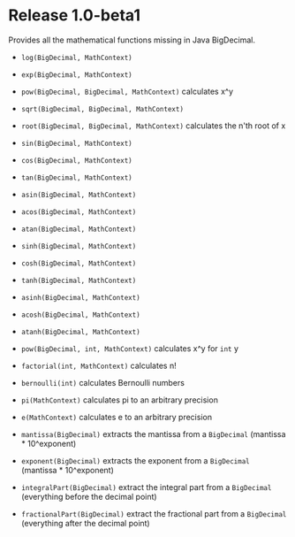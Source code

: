 # Release 1.0-beta1

Provides all the mathematical functions missing in Java BigDecimal.

*   `log(BigDecimal, MathContext)`
*   `exp(BigDecimal, MathContext)`
*   `pow(BigDecimal, BigDecimal, MathContext)` calculates x^y
*   `sqrt(BigDecimal, BigDecimal, MathContext)`
*   `root(BigDecimal, BigDecimal, MathContext)` calculates the n'th root of x

*   `sin(BigDecimal, MathContext)`
*   `cos(BigDecimal, MathContext)`
*   `tan(BigDecimal, MathContext)`
*   `asin(BigDecimal, MathContext)`
*   `acos(BigDecimal, MathContext)`
*   `atan(BigDecimal, MathContext)`

*   `sinh(BigDecimal, MathContext)`
*   `cosh(BigDecimal, MathContext)`
*   `tanh(BigDecimal, MathContext)`
*   `asinh(BigDecimal, MathContext)`
*   `acosh(BigDecimal, MathContext)`
*   `atanh(BigDecimal, MathContext)`

*   `pow(BigDecimal, int, MathContext)` calculates x^y for `int` y
*   `factorial(int, MathContext)` calculates n!
*   `bernoulli(int)` calculates Bernoulli numbers

*   `pi(MathContext)` calculates pi to an arbitrary precision
*   `e(MathContext)` calculates e to an arbitrary precision

*   `mantissa(BigDecimal)` extracts the mantissa from a `BigDecimal` (mantissa * 10^exponent)
*   `exponent(BigDecimal)` extracts the exponent from a `BigDecimal` (mantissa * 10^exponent)
*   `integralPart(BigDecimal)` extract the integral part from a `BigDecimal` (everything before the decimal point) 
*   `fractionalPart(BigDecimal)` extract the fractional part from a `BigDecimal` (everything after the decimal point)
